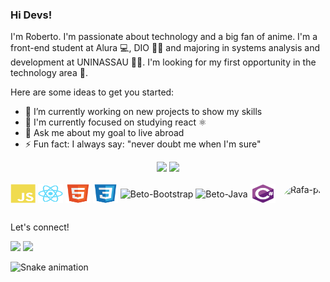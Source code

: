 ### Hi Devs!

I'm Roberto. I'm passionate about technology and a big fan of anime. I'm a front-end student at Alura 💻, DIO 👨‍💻 and majoring in systems analysis and development at UNINASSAU 🧑‍🎓. I'm looking for my first opportunity in the technology area 🎯.

Here are some ideas to get you started:

- 🔭 I’m currently working on new projects to show my skills
- 🌱 I'm currently focused on studying react ⚛️
- 💬 Ask me about my goal to live abroad
- ⚡ Fun fact: I always say: "never doubt me when I'm sure"

<div align="center">
  <a href="https://github.com/roberto-barros"></a>
  <img height="180em" src="https://github-readme-stats.vercel.app/api?username=roberto-barros&show_icons=true&theme=tokyonight&include_all_commits=true&count_private=true"/>
  <img height="180em" src="https://github-readme-stats.vercel.app/api/top-langs/?username=roberto-barros&layout=compact&langs_count=7&theme=tokyonight"/>
</div>
<div style="display: inline_block"><br>
  <img align="center" alt="Beto-Js" height="30" width="40" src="https://raw.githubusercontent.com/devicons/devicon/master/icons/javascript/javascript-plain.svg">
  <img align="center" alt="Beto-React" height="30" width="40" src="https://raw.githubusercontent.com/devicons/devicon/master/icons/react/react-original.svg">
  <img align="center" alt="Beto-HTML" height="30" width="40" src="https://raw.githubusercontent.com/devicons/devicon/master/icons/html5/html5-original.svg">
  <img align="center" alt="Beto-CSS" height="30" width="40" src="https://raw.githubusercontent.com/devicons/devicon/master/icons/css3/css3-original.svg">
  <img align="center" alt="Beto-Bootstrap" height="30" width="40" src="https://cdn.jsdelivr.net/gh/devicons/devicon/icons/bootstrap/bootstrap-original.svg" />
  <img align="center" alt="Beto-Java" height="30" width="40" src="https://cdn.jsdelivr.net/gh/devicons/devicon/icons/java/java-original.svg" />
  <img align="center" alt="Beto-Csharp" height="30" width="40" src="https://raw.githubusercontent.com/devicons/devicon/master/icons/csharp/csharp-original.svg">  
  
  <img align="right" margin-right="15%" alt="Rafa-pic" height="150" style="border-radius:50px;" src="https://i.pinimg.com/originals/a5/ef/02/a5ef0258cf078d3bed6f51d8f53cf29a.jpg">
</div>
  
  ##
  
  <div>
    <p>Let's connect!</p>    
    <a href="https://www.linkedin.com/in/roberto-barros-rb/" target="_blank"><img src="https://img.shields.io/badge/LinkedIn-0077B5?style=for-the-badge&logo=linkedin&logoColor=white" /></a>
    <a href = "mailto:roberto_barros@live.com"><img src="https://img.shields.io/badge/Microsoft_Outlook-0078D4?style=for-the-badge&logo=microsoft-outlook&logoColor=white" target="_blank"/></a>
  
  ![Snake animation](https://github.com/roberto-barros/roberto-barros/blob/output/github-contribution-grid-snake.svg)
  
  </div>
  
      
  
